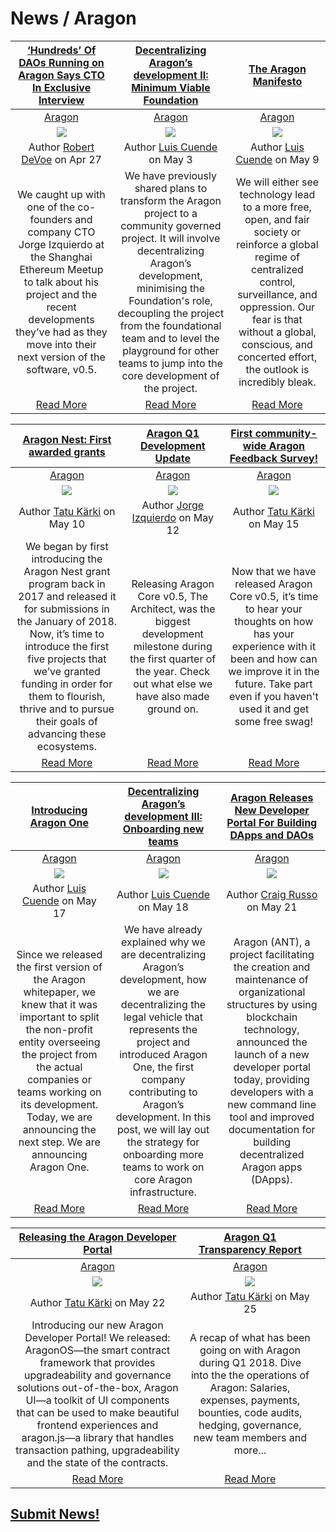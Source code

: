# News / Aragon

|[‘Hundreds’ Of DAOs Running on Aragon Says CTO In Exclusive Interview](https://bitsonline.com/aragon-daos-interview/)|[Decentralizing Aragon’s development II: Minimum Viable Foundation](https://blog.aragon.one/decentralizing-aragons-development-ii-minimum-viable-foundation-8ec1f9a13ebc)| [The Aragon Manifesto](https://blog.aragon.one/the-aragon-manifesto-4a21212eac03)|
:-----------:|:-----------:|:-----------:
|[Aragon](aragon.md)|[Aragon](aragon.md)|[Aragon](aragon.md)
|[<img src=https://cdn-images-1.medium.com/max/1200/1*Bp8k99cBLXYHL0vILo15wA.jpeg>](https://bitsonline.com/aragon-daos-interview/)|[<img src=https://cdn-images-1.medium.com/max/2000/1*W1MI5L6qr4I3aW_yifhwcg.jpeg>](https://blog.aragon.one/decentralizing-aragons-development-ii-minimum-viable-foundation-8ec1f9a13ebc)|[<img src=https://cdn-images-1.medium.com/max/2000/1*FAVJ6a4k9swHZcPg16Ttvw.jpeg>](https://blog.aragon.one/the-aragon-manifesto-4a21212eac03)
|Author [Robert DeVoe](https://twitter.com/robert_devoe) on Apr 27|Author [Luis Cuende](https://twitter.com/licuende) on May 3|Author [Luis Cuende](https://twitter.com/licuende) on May 9|
|We caught up with one of the co-founders and company CTO Jorge Izquierdo at the Shanghai Ethereum Meetup to talk about his project and the recent developments they’ve had as they move into their next version of the software, v0.5.|We have previously shared plans to transform the Aragon project to a community governed project. It will involve decentralizing Aragon’s development, minimising the Foundation's role, decoupling the project from the foundational team and to level the playground for other teams to jump into the core development of the project.|We will either see technology lead to a more free, open, and fair society or reinforce a global regime of centralized control, surveillance, and oppression. Our fear is that without a global, conscious, and concerted effort, the outlook is incredibly bleak.|
|[Read More](https://bitsonline.com/aragon-daos-interview/)|[Read More](https://blog.aragon.one/decentralizing-aragons-development-ii-minimum-viable-foundation-8ec1f9a13ebc)|[Read More](https://blog.aragon.one/the-aragon-manifesto-4a21212eac03)|

|[Aragon Nest: First awarded grants](https://blog.aragon.one/aragon-nest-first-awarded-grants-29a2f3aa8d4a)|[Aragon Q1 Development Update](https://blog.aragon.one/aragon-q1-development-update-b5525e9477c4)| [First community-wide Aragon Feedback Survey!](https://blog.aragon.one/first-community-wide-aragon-feedback-survey-132df9547fbc)|
:-----------:|:-----------:|:-----------:
|[Aragon](aragon.md)|[Aragon](aragon.md)|[Aragon](aragon.md)
|[<img src=https://cdn-images-1.medium.com/max/2000/1*GbgLWIFc-X4GcjcxKK3UcQ.jpeg>](https://blog.aragon.one/aragon-nest-first-awarded-grants-29a2f3aa8d4a)|[<img src=https://cdn-images-1.medium.com/max/800/1*NEK-AZPZ9AwaGh7ot3UNoQ.png>](https://blog.aragon.one/aragon-q1-development-update-b5525e9477c4)|[<img src=https://cdn-images-1.medium.com/max/2000/1*vVLpdbbBdi6vj0kFY5FSiw.jpeg>](https://blog.aragon.one/first-community-wide-aragon-feedback-survey-132df9547fbc)
|Author [Tatu Kärki](https://blog.aragon.one/@Smokyish) on May 10|Author [Jorge Izquierdo](https://twitter.com/izqui9) on May 12|Author [Tatu Kärki](https://blog.aragon.one/@Smokyish) on May 15|
|We began by first introducing the Aragon Nest grant program back in  2017 and released it for submissions in the January of 2018. Now, it’s time to introduce the first five projects that we’ve granted funding in order for them to flourish, thrive and to pursue their goals of advancing these ecosystems.|Releasing Aragon Core v0.5, The Architect, was the biggest development milestone during the first quarter of the year. Check out what else we have also made ground on. |Now that we have released Aragon Core v0.5,  it’s time to hear your thoughts on how has your experience with it been and how can we improve it in the future. Take part even if you haven't used it and get some free swag!|
|[Read More](https://blog.aragon.one/aragon-nest-first-awarded-grants-29a2f3aa8d4a)|[Read More](https://blog.aragon.one/aragon-q1-development-update-b5525e9477c4)|[Read More](https://blog.aragon.one/first-community-wide-aragon-feedback-survey-132df9547fbc)|

|[Introducing Aragon One](https://blog.aragon.one/introducing-aragon-one-b14dd804c5ce)|[Decentralizing Aragon’s development III: Onboarding new teams](https://blog.aragon.one/decentralizing-aragons-development-iii-onboarding-new-teams-32786cb805a5)| [Aragon Releases New Developer Portal For Building DApps and DAOs](https://sludgefeed.com/aragon-releases-new-developer-portal-for-building-dapps-and-daos/)|
:-----------:|:-----------:|:-----------:
|[Aragon](aragon.md)|[Aragon](aragon.md)|[Aragon](aragon.md)
|[<img src=https://cdn-images-1.medium.com/max/2000/1*PPdfJNy3uNaegc7QYqTk2w.png>](https://blog.aragon.one/introducing-aragon-one-b14dd804c5ce)|[<img src=https://cdn-images-1.medium.com/max/1000/1*FlHb4MYFi9eyxPOvwHTm8Q.png>](https://blog.aragon.one/decentralizing-aragons-development-iii-onboarding-new-teams-32786cb805a5)|[<img src=https://sludgefeed.com/wp-content/uploads/2018/05/Aragon-696x391.png>](https://sludgefeed.com/aragon-releases-new-developer-portal-for-building-dapps-and-daos/)
|Author [Luis Cuende](https://twitter.com/licuende) on May 17|Author [Luis Cuende](https://twitter.com/licuende) on May 18|Author [Craig Russo](https://twitter.com/craig_a_russo) on May 21|
|Since we released the first version of the Aragon whitepaper, we knew that it was important to split the non-profit entity overseeing the project from the actual companies or teams working on its development. Today, we are announcing the next step. We are announcing Aragon One.|We have already explained why we are decentralizing Aragon’s development, how we are decentralizing the legal vehicle that represents the project and introduced Aragon One, the first company contributing to Aragon’s development. In this post, we will lay out the strategy for onboarding more teams to work on core Aragon infrastructure.|Aragon (ANT), a project facilitating the creation and maintenance of organizational structures by using blockchain technology, announced the launch of a new developer portal today, providing developers with a new command line tool and improved documentation for building decentralized Aragon apps (DApps).|
|[Read More](https://blog.aragon.one/introducing-aragon-one-b14dd804c5ce)|[Read More](https://blog.aragon.one/decentralizing-aragons-development-iii-onboarding-new-teams-32786cb805a5)|[Read More](https://sludgefeed.com/aragon-releases-new-developer-portal-for-building-dapps-and-daos/)|

|[Releasing the Aragon Developer Portal](https://blog.aragon.one/releasing-the-aragon-developer-portal-237a8dbc8a48)|[Aragon Q1 Transparency Report](https://blog.aragon.one/aragon-q1-transparency-report-5ba9fc435ca6)||
:-----------:|:-----------:|:-----------:
|[Aragon](aragon.md)|[Aragon](aragon.md)|
|[<img src=https://cdn-images-1.medium.com/max/1000/1*WYO3BdrpJRwiXneQjpnUSw.png>](https://blog.aragon.one/releasing-the-aragon-developer-portal-237a8dbc8a48)|[<img src=https://cdn-images-1.medium.com/max/2000/1*kf82hL_SYgGPwWXk8_6xNA.jpeg>](https://blog.aragon.one/aragon-q1-transparency-report-5ba9fc435ca6)|
|Author [Tatu Kärki](https://blog.aragon.one/@Smokyish) on May 22|Author [Tatu Kärki](https://blog.aragon.one/@Smokyish) on May 25|
|Introducing our new Aragon Developer Portal! We released: AragonOS—the smart contract framework that provides upgradeability and governance solutions out-of-the-box, Aragon UI—a toolkit of UI components that can be used to make beautiful frontend experiences and aragon.js—a library that handles transaction pathing, upgradeability and the state of the contracts.|A recap of what has been going on with Aragon during Q1 2018. Dive into the the operations of Aragon: Salaries, expenses, payments, bounties, code audits, hedging, governance, new team members and more...|
|[Read More](https://blog.aragon.one/releasing-the-aragon-developer-portal-237a8dbc8a48)|[Read More](https://blog.aragon.one/aragon-q1-transparency-report-5ba9fc435ca6)||

## [Submit News!](../guides/guide_for_submitting_news.md)
